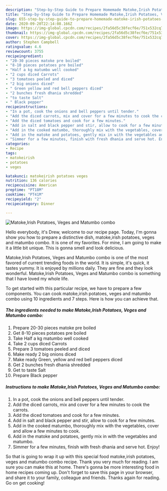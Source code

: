 ```yaml
---
description: "Step-by-Step Guide to Prepare Homemade Matoke,Irish Potatoes, Veges and Matumbo combo"
title: "Step-by-Step Guide to Prepare Homemade Matoke,Irish Potatoes, Veges and Matumbo combo"
slug: 655-step-by-step-guide-to-prepare-homemade-matoke-irish-potatoes-veges-and-matumbo-combo
date: 2020-09-20T22:14:08.166Z
image: https://img-global.cpcdn.com/recipes/2fa56d5c38fecf6e/751x532cq70/matokeirish-potatoes-veges-and-matumbo-combo-recipe-main-photo.jpg
thumbnail: https://img-global.cpcdn.com/recipes/2fa56d5c38fecf6e/751x532cq70/matokeirish-potatoes-veges-and-matumbo-combo-recipe-main-photo.jpg
cover: https://img-global.cpcdn.com/recipes/2fa56d5c38fecf6e/751x532cq70/matokeirish-potatoes-veges-and-matumbo-combo-recipe-main-photo.jpg
author: Stephen Campbell
ratingvalue: 4.6
reviewcount: 3755
recipeingredient:
- "20-30 pieces matoke pre boiled"
- "8-10 pieces potatoes pre boiled"
- "Half a kg matumbo well cooked"
- "2 cups diced Carrots"
- "3 tomatoes peeled and diced"
- "2 big onions diced"
- " Green yellow and red bell peppers diced"
- "2 bunches fresh dhania shredded"
- "to taste Salt"
- " Black pepper"
recipeinstructions:
- "In a pot, cook the onions and bell peppers until tender."
- "Add the diced carrots, mix and cover for a few minutes to cook the carrots."
- "Add the diced tomatoes and cook for a few minutes."
- "Add in salt and black pepper and stir, allow to cook for a few minutes."
- "Add in the cooked matumbo, thoroughly mix with the vegetables, cover and allow a few minutes to cook."
- "Add in the matoke and potatoes, gently mix in with the vegetables and matumbo."
- "Simmer for a few minutes, finish with fresh dhania and serve hot. Enjoy!"
categories:
- Recipe
tags:
- matokeirish
- potatoes
- veges

katakunci: matokeirish potatoes veges 
nutrition: 136 calories
recipecuisine: American
preptime: "PT18M"
cooktime: "PT41M"
recipeyield: "2"
recipecategory: Dinner

---
```



![Matoke,Irish Potatoes, Veges and Matumbo combo](https://img-global.cpcdn.com/recipes/2fa56d5c38fecf6e/751x532cq70/matokeirish-potatoes-veges-and-matumbo-combo-recipe-main-photo.jpg)

Hello everybody, it's Drew, welcome to our recipe page. Today, I'm gonna show you how to prepare a distinctive dish, matoke,irish potatoes, veges and matumbo combo. It is one of my favorites. For mine, I am going to make it a little bit unique. This is gonna smell and look delicious.

Matoke,Irish Potatoes, Veges and Matumbo combo is one of the most favored of current trending foods in the world. It is simple, it's quick, it tastes yummy. It is enjoyed by millions daily. They are fine and they look wonderful. Matoke,Irish Potatoes, Veges and Matumbo combo is something that I have loved my whole life.




To get started with this particular recipe, we have to prepare a few components. You can cook matoke,irish potatoes, veges and matumbo combo using 10 ingredients and 7 steps. Here is how you can achieve that.

<!--inarticleads1-->

##### The ingredients needed to make Matoke,Irish Potatoes, Veges and Matumbo combo:

1. Prepare 20-30 pieces matoke pre boiled
1. Get 8-10 pieces potatoes pre boiled
1. Take Half a kg matumbo well cooked
1. Take 2 cups diced Carrots
1. Prepare 3 tomatoes peeled and diced
1. Make ready 2 big onions diced
1. Make ready  Green, yellow and red bell peppers diced
1. Get 2 bunches fresh dhania shredded
1. Get to taste Salt
1. Prepare  Black pepper




<!--inarticleads2-->

##### Instructions to make Matoke,Irish Potatoes, Veges and Matumbo combo:

1. In a pot, cook the onions and bell peppers until tender.
1. Add the diced carrots, mix and cover for a few minutes to cook the carrots.
1. Add the diced tomatoes and cook for a few minutes.
1. Add in salt and black pepper and stir, allow to cook for a few minutes.
1. Add in the cooked matumbo, thoroughly mix with the vegetables, cover and allow a few minutes to cook.
1. Add in the matoke and potatoes, gently mix in with the vegetables and matumbo.
1. Simmer for a few minutes, finish with fresh dhania and serve hot. Enjoy!




So that is going to wrap it up with this special food matoke,irish potatoes, veges and matumbo combo recipe. Thank you very much for reading. I am sure you can make this at home. There's gonna be more interesting food in home recipes coming up. Don't forget to save this page in your browser, and share it to your family, colleague and friends. Thanks again for reading. Go on get cooking!

